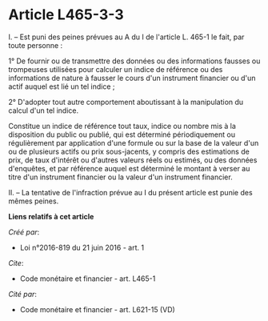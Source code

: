 # Article L465-3-3

I. – Est puni des peines prévues au A du I de l'article L. 465-1 le fait, par toute personne :

1° De fournir ou de transmettre des données ou des informations fausses ou trompeuses utilisées pour calculer un indice de
référence ou des informations de nature à fausser le cours d'un instrument financier ou d'un actif auquel est lié un tel
indice ;

2° D'adopter tout autre comportement aboutissant à la manipulation du calcul d'un tel indice.

Constitue un indice de référence tout taux, indice ou nombre mis à la disposition du public ou publié, qui est déterminé
périodiquement ou régulièrement par application d'une formule ou sur la base de la valeur d'un ou de plusieurs actifs ou prix
sous-jacents, y compris des estimations de prix, de taux d'intérêt ou d'autres valeurs réels ou estimés, ou des données
d'enquêtes, et par référence auquel est déterminé le montant à verser au titre d'un instrument financier ou la valeur d'un
instrument financier.

II. – La tentative de l'infraction prévue au I du présent article est punie des mêmes peines.

**Liens relatifs à cet article**

_Créé par_:

  - Loi n°2016-819 du 21 juin 2016 - art. 1

_Cite_:

  - Code monétaire et financier - art. L465-1

_Cité par_:

  - Code monétaire et financier - art. L621-15 (VD)
